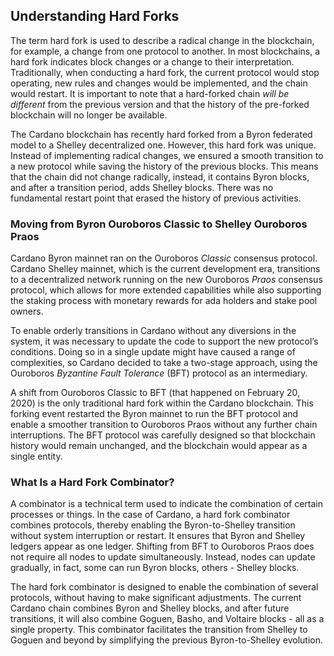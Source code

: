 ## Understanding Hard Forks

The term hard fork is used to describe a radical change in the blockchain, for example, a change from one protocol to another. In most blockchains, a hard fork indicates block changes or a change to their interpretation. Traditionally, when conducting a hard fork, the current protocol would stop operating, new rules and changes would be implemented, and the chain would restart. It is important to note that a hard-forked chain *will be different* from the previous version and that the history of the pre-forked blockchain will no longer be available.

The Cardano blockchain has recently hard forked from a Byron federated model to a Shelley decentralized one. However, this hard fork was unique. Instead of implementing radical changes, we ensured a smooth transition to a new protocol while saving the history of the previous blocks. This means that the chain did not change radically, instead, it contains Byron blocks, and after a transition period, adds Shelley blocks. There was no fundamental restart point that erased the history of previous activities.

### Moving from Byron Ouroboros Classic to Shelley Ouroboros Praos

Cardano Byron mainnet ran on the Ouroboros *Classic* consensus protocol. Cardano Shelley mainnet, which is the current development era, transitions to a decentralized network running on the new Ouroboros *Praos* consensus protocol, which allows for more extended capabilities while also supporting the staking process with monetary rewards for ada holders and stake pool owners.

To enable orderly transitions in Cardano without any diversions in the system, it was necessary to update the code to support the new protocol’s conditions. Doing so in a single update might have caused a range of complexities, so Cardano decided to take a two-stage approach, using the Ouroboros *Byzantine Fault Tolerance* (BFT) protocol as an intermediary.

A shift from Ouroboros Classic to BFT (that happened on February 20, 2020)  is the only traditional hard fork within the Cardano blockchain. This forking event restarted the Byron mainnet to run the BFT protocol and enable a smoother transition to Ouroboros Praos without any further chain interruptions. The BFT protocol was carefully designed so that blockchain history would remain unchanged, and the blockchain would appear as a single entity. 

### What Is a Hard Fork Combinator?

A combinator is a technical term used to indicate the combination of certain processes or things. In the case of Cardano, a hard fork combinator combines protocols, thereby enabling the Byron-to-Shelley transition without system interruption or restart. It ensures that Byron and Shelley ledgers appear as one ledger. Shifting from BFT to Ouroboros Praos does not require all nodes to update simultaneously. Instead, nodes can update gradually, in fact, some can run Byron blocks, others - Shelley blocks.

The hard fork combinator is designed to enable the combination of several protocols, without having to make significant adjustments. The current Cardano chain combines Byron and Shelley blocks, and after future transitions, it will also combine Goguen, Basho, and Voltaire blocks - all as a single property.  This combinator facilitates the transition from Shelley to Goguen and beyond by simplifying the previous Byron-to-Shelley evolution.

